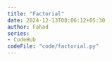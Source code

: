 ```yaml
---
title: "Factorial"
date: 2024-12-13T08:06:12+05:30
author: Fahad
series:
- CodeHub
codeFile: "code/factorial.py"
---
```

